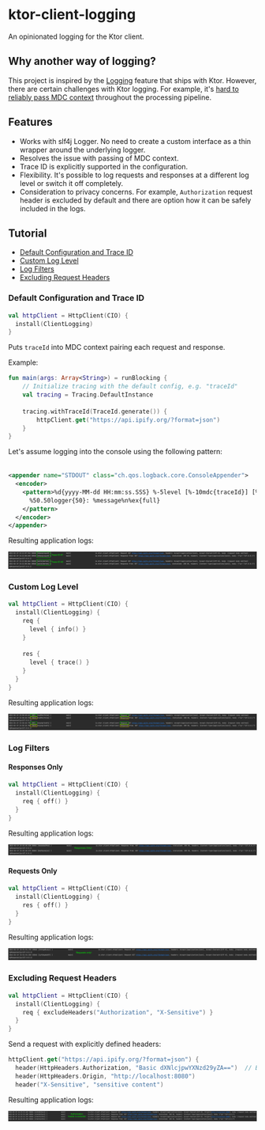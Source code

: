 # ktor-client-logging
An opinionated logging for the Ktor client.

## Why another way of logging?

This project is inspired by the [Logging](https://ktor.io/docs/client-logging.html) feature that
ships with Ktor. However, there are certain challenges with Ktor logging. For example,
it's [hard to reliably pass MDC context](https://youtrack.jetbrains.com/issue/KTOR-2435) throughout
the processing pipeline.

## Features

* Works with slf4j Logger. No need to create a custom interface as a thin wrapper around the
  underlying logger.
* Resolves the issue with passing of MDC context.
* Trace ID is explicitly supported in the configuration.
* Flexibility. It's possible to log requests and responses at a different log level or switch it off
  completely.
* Consideration to privacy concerns. For example, `Authorization` request header is excluded by
  default and there are option how it can be safely included in the logs.

## Tutorial

* [Default Configuration and Trace ID](#default-configuration)
* [Custom Log Level](#custom-log-level)
* [Log Filters](#log-filters)
* [Excluding Request Headers](#excluding-request-headers)

### Default Configuration and Trace ID

```kotlin
val httpClient = HttpClient(CIO) {
  install(ClientLogging)
}
```

Puts `traceId` into MDC context pairing each request and response.

Example:

```kotlin
fun main(args: Array<String>) = runBlocking {
    // Initialize tracing with the default config, e.g. "traceId"
    val tracing = Tracing.DefaultInstance

    tracing.withTraceId(TraceId.generate()) {
        httpClient.get("https://api.ipify.org/?format=json")
    }   
}
```

Let's assume logging into the console using the following pattern:

```xml

<appender name="STDOUT" class="ch.qos.logback.core.ConsoleAppender">
  <encoder>
    <pattern>%d{yyyy-MM-dd HH:mm:ss.SSS} %-5level [%-10mdc{traceId}] [%20.20thread]
      %50.50logger{50}: %message%n%ex{full}
    </pattern>
  </encoder>
</appender>
```

Resulting application logs:

![Trace id is reliably captured](./doc/default-output-with-trace-id.png)

### Custom Log Level

```kotlin
val httpClient = HttpClient(CIO) {
  install(ClientLogging) {
    req {
      level { info() }
    }

    res {
      level { trace() }
    }
  }
}
```

Resulting application logs:

![Different log level for requests vs responses](./doc/different-log-level.png)

### Log Filters

#### Responses Only

```kotlin
val httpClient = HttpClient(CIO) {
  install(ClientLogging) {
    req { off() }
  }
}
```

Resulting application logs:

![Only log responses](./doc/log-filtering-no-requests.png)

#### Requests Only

```kotlin
val httpClient = HttpClient(CIO) {
  install(ClientLogging) {
    res { off() }
  }
}
```

Resulting application logs:

![Only log responses](./doc/log-filtering-no-responses.png)

### Excluding Request Headers

```kotlin
val httpClient = HttpClient(CIO) {
  install(ClientLogging) {
    req { excludeHeaders("Authorization", "X-Sensitive") }
  }
}
```

Send a request with explicitly defined headers:
```kotlin
httpClient.get("https://api.ipify.org/?format=json") {
  header(HttpHeaders.Authorization, "Basic dXNlcjpwYXNzd29yZA==")  // Base64-encoded credentials. Plain text: "user:password"
  header(HttpHeaders.Origin, "http://localhost:8080")
  header("X-Sensitive", "sensitive content")
```

Resulting application logs:

![Excludes defined headers](./doc/excluding-request-headers.png)



